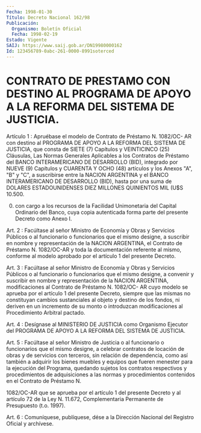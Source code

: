 ```yaml
---
Fecha: 1998-01-30
Título: Decreto Nacional 162/98
Publicación:
  Organismo: Boletín Oficial
  Fecha: 1998-02-19
Estado: Vigente
SAIJ: https://www.saij.gob.ar/DN19980000162
Id: 123456789-0abc-261-0000-8991soterced
---
```

# CONTRATO DE PRESTAMO CON DESTINO AL PROGRAMA DE APOYO A LA REFORMA DEL SISTEMA DE JUSTICIA.

<a id="1"></a>
Artículo 1 :  Apruébase el modelo de Contrato de Préstamo N. 1082/OC- AR con destino  al  PROGRAMA  DE  APOYO A LA REFORMA DEL SISTEMA DE JUSTICIA,  que  consta de SIETE (7) Capítulos  y  VEINTICINCO  (25) Cláusulas, Las Normas  Generales  Aplicables  a  los  Contratos  de Préstamo  del  BANCO  INTERAMERICANO DE DESARROLLO (BID), integrado por NUEVE (9) Capítulos  y  CUARENTA  Y  OCHO  (48) artículos y los Anexos "A", "B" y "C", a suscribirse entre la NACION ARGENTINA y el BANCO INTERAMERICANO DE DESARROLLO (BID), hasta  por  una  suma  de DOLARES  ESTADOUNIDENSES  DIEZ  MILLONES QUINIENTOS MIL (U$S 10.500.

000)  con cargo a los recursos de  la  Facilidad  Unimonetaria  del Capital Ordinario del Banco, cuya copia autenticada forma parte del presente Decreto como Anexo I.

<a id="2"></a>
Art. 2  :  Facúltase  al  señor  Ministro  de  Economía  y Obras y Servicios  Públicos  o  al  funcionario o funcionarios que el mismo designe,  a  suscribir en nombre  y  representación  de  la  NACION ARGENTINA, el  Contrato  de  Préstamo    N.  1082/OC-AR  y  toda  la documentación  referente  al mismo, conforme al modelo aprobado por el artículo 1 del presente Decreto.

<a id="3"></a>
Art.  3 :  Facúltase al señor  Ministro  de  Economía  y  Obras  y Servicios Públicos  o  al  funcionario  o funcionarios que el mismo designe, a convenir y suscribir en nombre  y  representación  de la NACION  ARGENTINA, modificaciones al Contrato de Préstamo N. 1082/OC- AR cuyo modelo  se  aprueba por el artículo 1 del presente Decreto, siempre  que las mismas  no  constituyan  cambios  sustanciales  al objeto y destino  de  los fondos, ni deriven en un incremento de su monto  o  introduzcan  modificaciones   al  Procedimiento  Arbitral pactado.

<a id="4"></a>
Art.  4  :  Desígnase  al  MINISTERIO  DE JUSTICIA  como  Organismo Ejecutor del PROGRAMA DE APOYO A LA REFORMA DEL SISTEMA DE JUSTICIA.

<a id="5"></a>
Art. 5 : Facúltase al señor Ministro de Justicia o al funcionario o funcionarios que el mismo designe, a celebrar contratos de locación de obras y de servicios con terceros, sin  relación de dependencia, como así también a adquirir los bienes muebles y equipos que fueren menester  para  la  ejecución  del Programa, quedando  sujetos  los contratos  respectivos  y procedimientos  de  adquisiciones  a  las normas y procedimientos contenidos  en  el  Contrato  de Préstamo N.

1082/OC-AR que se aprueba por el artículo 1 del presente  Decreto y al  artículo  72  de la Ley N. 11.672, Complementaria Permanente  de Presupuesto (t.o. 1997).

<a id="6"></a>
Art. 6 : Comuníquese,  publíquese, dése a la Dirección Nacional del Registro Oficial y archívese.